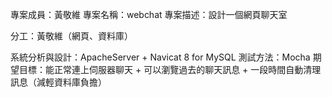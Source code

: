 專案成員：黃敬維
專案名稱：webchat
專案描述：設計一個網頁聊天室

分工：黃敬維（網頁、資料庫）

系統分析與設計：ApacheServer + Navicat 8 for MySQL
測試方法：Mocha
期望目標：能正常連上伺服器聊天 + 可以瀏覽過去的聊天訊息 + 一段時間自動清理訊息（減輕資料庫負擔）
